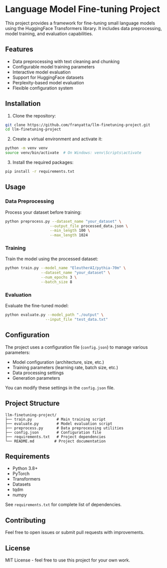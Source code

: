# Language Model Fine-tuning Project

This project provides a framework for fine-tuning small language models using the HuggingFace Transformers library. It includes data preprocessing, model training, and evaluation capabilities.

## Features

- Data preprocessing with text cleaning and chunking
- Configurable model training parameters
- Interactive model evaluation
- Support for HuggingFace datasets
- Perplexity-based model evaluation
- Flexible configuration system

## Installation

1. Clone the repository:
```bash
git clone https://github.com/franyatta/llm-finetuning-project.git
cd llm-finetuning-project
```

2. Create a virtual environment and activate it:
```bash
python -m venv venv
source venv/bin/activate  # On Windows: venv\Scripts\activate
```

3. Install the required packages:
```bash
pip install -r requirements.txt
```

## Usage

### Data Preprocessing

Process your dataset before training:

```bash
python preprocess.py --dataset_name "your_dataset" \
                    --output_file processed_data.json \
                    --min_length 100 \
                    --max_length 1024
```

### Training

Train the model using the processed dataset:

```bash
python train.py --model_name "EleutherAI/pythia-70m" \
                --dataset_name "your_dataset" \
                --num_epochs 3 \
                --batch_size 8
```

### Evaluation

Evaluate the fine-tuned model:

```bash
python evaluate.py --model_path "./output" \
                  --input_file "test_data.txt"
```

## Configuration

The project uses a configuration file (`config.json`) to manage various parameters:

- Model configuration (architecture, size, etc.)
- Training parameters (learning rate, batch size, etc.)
- Data processing settings
- Generation parameters

You can modify these settings in the `config.json` file.

## Project Structure

```
llm-finetuning-project/
├── train.py           # Main training script
├── evaluate.py        # Model evaluation script
├── preprocess.py      # Data preprocessing utilities
├── config.json        # Configuration file
├── requirements.txt   # Project dependencies
└── README.md         # Project documentation
```

## Requirements

- Python 3.8+
- PyTorch
- Transformers
- Datasets
- tqdm
- numpy

See `requirements.txt` for complete list of dependencies.

## Contributing

Feel free to open issues or submit pull requests with improvements.

## License

MIT License - feel free to use this project for your own work.

